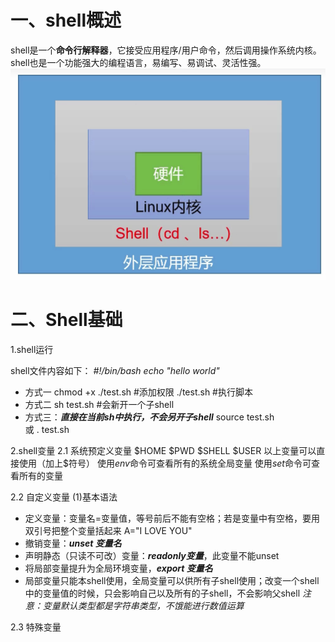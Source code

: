 # 一、shell概述

shell是一个**命令行解释器**，它接受应用程序/用户命令，然后调用操作系统内核。
shell也是一个功能强大的编程语言，易编写、易调试、灵活性强。
![1679218762801](image/Shell学习笔记/1679218762801.png)
# 二、Shell基础

1.shell运行

shell文件内容如下：
*#!/bin/bash*
*echo "hello world"*

- 方式一
  chmod +x ./test.sh      #添加权限
  ./test.sh               #执行脚本
- 方式二
  sh test.sh            #会新开一个子shell
- 方式三：***直接在当前sh中执行，不会另开子shell***
  source test.sh        
  或
  . test.sh


2.shell变量
2.1 系统预定义变量
\$HOME  \$PWD   \$SHELL   \$USER   以上变量可以直接使用（加上$符号）
使用*env*命令可查看所有的系统全局变量
使用*set*命令可查看所有的变量


2.2 自定义变量
(1)基本语法
- 定义变量：变量名=变量值，等号前后不能有空格；若是变量中有空格，要用双引号把整个变量括起来 A="I LOVE YOU"
- 撤销变量：***unset 变量名***
- 声明静态（只读不可改）变量：***readonly变量***，此变量不能unset
- 将局部变量提升为全局环境变量，***export 变量名***
- 局部变量只能本shell使用，全局变量可以供所有子shell使用；改变一个shell中的变量值的时候，只会影响自己以及所有的子shell，不会影响父shell
*注意：变量默认类型都是字符串类型，不饿能进行数值运算*

2.3 特殊变量
